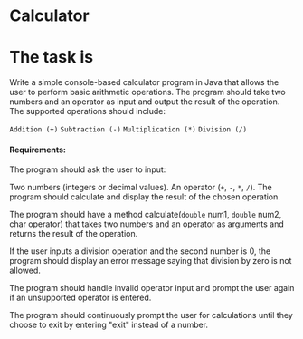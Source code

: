 # Calculator
# The task is

Write a simple console-based calculator program in Java that allows the user to perform basic arithmetic operations. The program should take two numbers and an operator as input and output the result of the operation. The supported operations should include:

`Addition (+)`
`Subtraction (-)`
`Multiplication (*)`
`Division (/)`
#### Requirements:
The program should ask the user to input:

Two numbers (integers or decimal values).
An operator (`+`, `-`, `*`, `/`).
The program should calculate and display the result of the chosen operation.

The program should have a method calculate(`double` num1, `double` num2, char operator) that takes two numbers and an operator as arguments and returns the result of the operation.

If the user inputs a division operation and the second number is 0, the program should display an error message saying that division by zero is not allowed.

The program should handle invalid operator input and prompt the user again if an unsupported operator is entered.

The program should continuously prompt the user for calculations until they choose to exit by entering "exit" instead of a number.